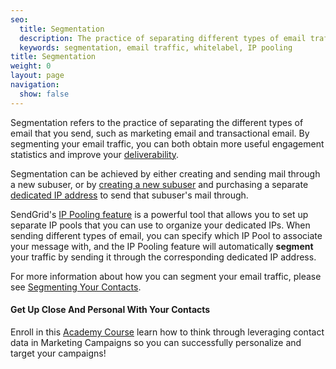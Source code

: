 ```yaml
---
seo:
  title: Segmentation
  description: The practice of separating different types of email traffic.
  keywords: segmentation, email traffic, whitelabel, IP pooling
title: Segmentation
weight: 0
layout: page
navigation:
  show: false
---
```


Segmentation refers to the practice of separating the different types of email that you send, such as marketing email and transactional email. By segmenting your email traffic, you can both obtain more useful engagement statistics and improve your [deliverability]({{root_url}}/glossary/deliverability/).

Segmentation can be achieved by either creating and sending mail through a new subuser, or by [creating a new subuser]({{root_url}}/ui/account-and-settings/subusers/#create-a-subuser) and purchasing a separate [dedicated IP address]({{root_url}}/ui/account-and-settings/dedicated-ip-addresses/) to send that subuser's mail through.

SendGrid's [IP Pooling feature]({{root_url}}/API_Reference/Web_API_v3/IP_Management/ip_pools.html) is a powerful tool that allows you to set up separate IP pools that you can use to organize your dedicated IPs. When sending different types of email, you can specify which IP Pool to associate your message with, and the IP Pooling feature will automatically **segment** your traffic by sending it through the corresponding dedicated IP address.

<call-out>

For more information about how you can segment your email traffic, please see [Segmenting Your Contacts]({{root_url}}/ui/managing-contacts/segmenting-your-contacts/).

</call-out>

<call-out-link img="/img/SGA_GetUpClose750.png" courselink="https://rise.articulate.com/share/vHJb2Ompdk7iWlBOHONDf0FXVomrzTRL">

#### Get Up Close And Personal With Your Contacts

Enroll in this [Academy Course](https://rise.articulate.com/share/vHJb2Ompdk7iWlBOHONDf0FXVomrzTRL) learn how to think through leveraging contact data in Marketing Campaigns so you can successfully personalize and target your campaigns!

</call-out-link>

